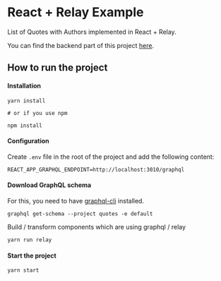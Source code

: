 # React + Relay Example

List of Quotes with Authors implemented in React + Relay.

You can find the backend part of this project [here](https://github.com/sloweyyy/GraphQL-Express-Demo).

## How to run the project

#### Installation

```shell
yarn install

# or if you use npm

npm install
```

#### Configuration

Create `.env` file in the root of the project and add the following content:

```
REACT_APP_GRAPHQL_ENDPOINT=http://localhost:3010/graphql
```

#### Download GraphQL schema

For this, you need to have [graphql-cli](https://github.com/graphql-cli/graphql-cli) installed.

```shell
graphql get-schema --project quotes -e default
```

Build / transform components which are using graphql / relay

```shell
yarn run relay
```

#### Start the project

```shell
yarn start
```
